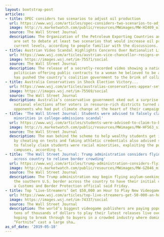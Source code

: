 ```yaml
---
layout: bootstrap-post
articles:
- title: OPEC considers two scenarios to adjust oil production
  url: https://www.wsj.com/articles/opec-considers-two-scenarios-to-adjust-oil-production/
  image: http://s.marketwatch.com/public/resources/MWimages/MW-HI409_oil_op_ZG_20190429054956.jpg
  source: The Wall Street Journal
  description: The Organization of the Petroleum Exporting Countries and its allies
    are set to debate at least two scenarios that would increase oil production beyond
    current levels, according to people familiar with the discussions.
- title: Austrian Video Scandal Highlights Concerns Over Nationalist Links to Russia...
  url: https://www.wsj.com/articles/austrian-vice-chancellor-resigns-over-video-scandal-11558187269
  image: https://images.wsj.net/im-75571/social
  source: The Wall Street Journal
  description: The release of a secretly-recorded video showing a nationalist Austrian
    politician offering public contracts to a woman he believed to be a Russian oligarch
    has pushed the country’s coalition government to the brink of collapse.
- title: Australia Conservatives in Shock Election Victory...
  url: https://www.wsj.com/articles/australias-conservatives-appear-set-to-win-surprise-victory-11558186774
  image: https://images.wsj.net/im-75569/social
  source: The Wall Street Journal
  description: Australia’s conservative government eked out a surprise victory in
    national elections after voters in resource-rich districts turned against center-left
    opponents who had put climate change at the heart of their campaign.
- title: 'The Wall Street Journal: Students were advised to falsely claim to be racial
    minorities in college-admissions scandal'
  url: https://www.wsj.com/articles/students-were-advised-to-claim-to-be-minorities-in-college-admissions-scandal/
  image: http://s.marketwatch.com/public/resources/MWimages/MW-HF563_singer_ZG_20190312215802.jpg
  source: The Wall Street Journal
  description: The man behind the scheme to help wealthy students get into elite colleges
    by cheating on tests and faking athletic credentials also advised some families
    to falsely claim students were racial minorities, exploiting the push to diversify
    campuses, according t…
- title: 'The Wall Street Journal: Trump administration considers flying migrants
    across country to relieve border crowding'
  url: https://www.wsj.com/articles/trump-administration-considers-flying-migrants-across-country-to-relieve-border-crowding/
  image: http://s.marketwatch.com/public/resources/MWimages/MW-GZ046_migran_ZG_20181126103512.jpg
  source: The Wall Street Journal
  description: The Trump administration may begin flying asylum-seeking families at
    the southern U.S. border across the country to have their initial claims processed,
    a Customs and Border Protection official said Friday.
- title: Top ‘Live-Streamers’ Get $50,000 an Hour to Play New Videogames Online
  url: https://www.wsj.com/articles/top-live-streamers-get-50-000-an-hour-to-play-new-videogames-online-11558184421
  image: https://images.wsj.net/im-74337/social
  source: The Wall Street Journal
  description: The world’s biggest videogame publishers are paying popular gamers
    tens of thousands of dollars to play their latest releases live over the internet,
    hoping to break through to buyers in a crowded industry where dominant games like
    “Fortnite” cast a large sha…
as_of_date: '2019-05-18'
---
```


